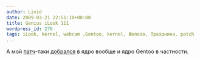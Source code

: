 ```yaml
---
author: Livid
date: 2009-03-21 22:51:10+00:00
title: Genius iLook 111
wordpress_id: 276
tags: iLook, kernel, webcam ,Gentoo, kernel, Железо, Праздники, patch
...
```


А мой [патч](/posts/2009-01-06-genius-i-look-111-%D0%B8-gspcav2.html)-таки
[добрался](https://bugs.gentoo.org/show_bug.cgi?id=256002) в ядро вообще
и ядро Gentoo в частности.
